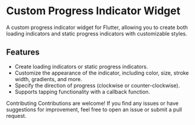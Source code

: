 # Custom Progress Indicator Widget

A custom progress indicator widget for Flutter, allowing you to create both loading indicators and static progress indicators with customizable styles.

## Features

- Create loading indicators or static progress indicators.
- Customize the appearance of the indicator, including color, size, stroke width, gradients, and more.
- Specify the direction of progress (clockwise or counter-clockwise).
- Supports tapping functionality with a callback function.

Contributing
Contributions are welcome! If you find any issues or have suggestions for improvement, feel free to open an issue or submit a pull request.
